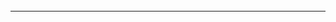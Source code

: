 ######
---



```sh

```

######
```sh

```


```sh

```


```sh

```


```sh

```


```sh

```


```sh

```


```sh

```


```sh

```


```sh

```


```sh

```


